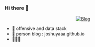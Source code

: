 ### Hi there 👋

<p align="center">
<p align="center">
	<a href="https://blog.csdn.net/weixin_46525641?type=blog"><img src="https://img.shields.io/badge/blog-404+%20joshuyaaa-brightgreen" alt="Blog"></a>
</p>

- 🔭  offensive and data stack
- 👯  person blog : joshuyaaa.github.io
- 🧑🏻‍💻 
